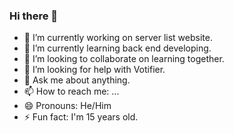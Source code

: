 ### Hi there 👋

- 🔭 I’m currently working on server list website.
- 🌱 I’m currently learning back end developing.
- 👯 I’m looking to collaborate on learning together.
- 🤔 I’m looking for help with Votifier.
- 💬 Ask me about anything.
- 📫 How to reach me: ...
- 😄 Pronouns: He/Him
- ⚡ Fun fact: I'm 15 years old.
